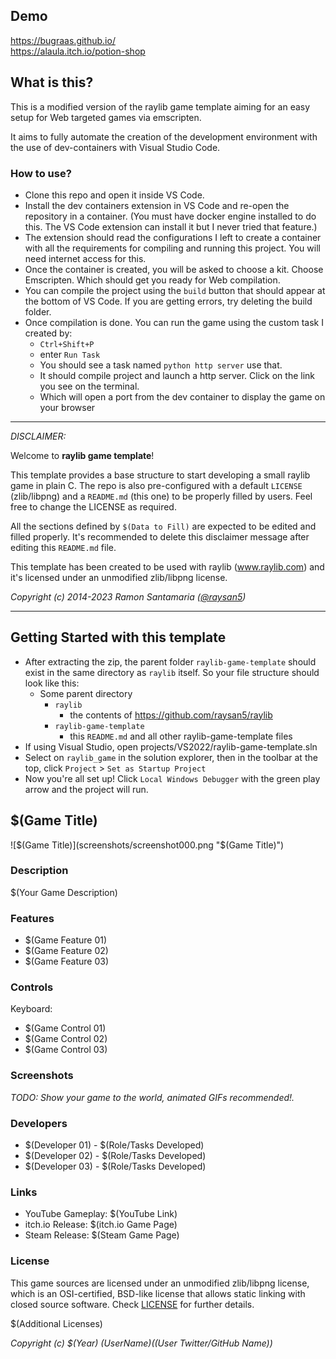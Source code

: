 ## Demo

https://bugraas.github.io/  
https://alaula.itch.io/potion-shop

## What is this?

This is a modified version of the raylib game template aiming for an easy setup for Web targeted games via emscripten.

It aims to fully automate the creation of the development environment with the use of dev-containers with Visual Studio Code.

### How to use?

- Clone this repo and open it inside VS Code.
- Install the dev containers extension in VS Code and re-open the repository in a container. (You must have docker engine installed to do this. The VS Code extension can install it but I never tried that feature.)
- The extension should read the configurations I left to create a container with all the requirements for compiling and running this project. You will need internet access for this.
- Once the container is created, you will be asked to choose a kit. Choose Emscripten. Which should get you ready for Web compilation.
- You can compile the project using the `build` button that should appear at the bottom of VS Code. If you are getting errors, try deleting the build folder.
- Once compilation is done. You can run the game using the custom task I created by:
    - `Ctrl+Shift+P`
    - enter `Run Task`
    - You should see a task named `python http server` use that.
    - It should compile project and launch a http server. Click on the link you see on the terminal.
    - Which will open a port from the dev container to display the game on your browser

-----------------------------------

_DISCLAIMER:_

Welcome to **raylib game template**!

This template provides a base structure to start developing a small raylib game in plain C. The repo is also pre-configured with a default `LICENSE` (zlib/libpng) and a `README.md` (this one) to be properly filled by users. Feel free to change the LICENSE as required.

All the sections defined by `$(Data to Fill)` are expected to be edited and filled properly. It's recommended to delete this disclaimer message after editing this `README.md` file.

This template has been created to be used with raylib (www.raylib.com) and it's licensed under an unmodified zlib/libpng license.

_Copyright (c) 2014-2023 Ramon Santamaria ([@raysan5](https://twitter.com/raysan5))_

-----------------------------------
## Getting Started with this template
- After extracting the zip, the parent folder `raylib-game-template` should exist in the same directory as `raylib` itself.  So your file structure should look like this:
    - Some parent directory
        - `raylib`
            - the contents of https://github.com/raysan5/raylib
        - `raylib-game-template`
            - this `README.md` and all other raylib-game-template files
- If using Visual Studio, open projects/VS2022/raylib-game-template.sln
- Select on `raylib_game` in the solution explorer, then in the toolbar at the top, click `Project` > `Set as Startup Project`
- Now you're all set up!  Click `Local Windows Debugger` with the green play arrow and the project will run.

## $(Game Title)

![$(Game Title)](screenshots/screenshot000.png "$(Game Title)")

### Description

$(Your Game Description)

### Features

 - $(Game Feature 01)
 - $(Game Feature 02)
 - $(Game Feature 03)

### Controls

Keyboard:
 - $(Game Control 01)
 - $(Game Control 02)
 - $(Game Control 03)

### Screenshots

_TODO: Show your game to the world, animated GIFs recommended!._

### Developers

 - $(Developer 01) - $(Role/Tasks Developed)
 - $(Developer 02) - $(Role/Tasks Developed)
 - $(Developer 03) - $(Role/Tasks Developed)

### Links

 - YouTube Gameplay: $(YouTube Link)
 - itch.io Release: $(itch.io Game Page)
 - Steam Release: $(Steam Game Page)

### License

This game sources are licensed under an unmodified zlib/libpng license, which is an OSI-certified, BSD-like license that allows static linking with closed source software. Check [LICENSE](LICENSE) for further details.

$(Additional Licenses)

*Copyright (c) $(Year) $(User Name) ($(User Twitter/GitHub Name))*
